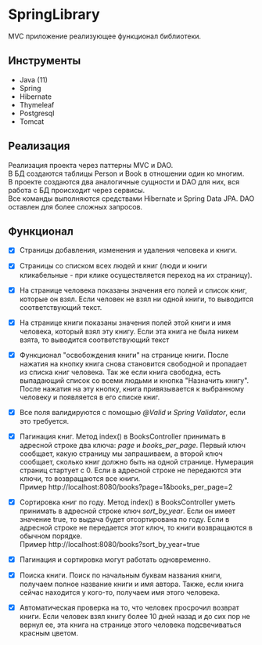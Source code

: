 # SpringLibrary
MVC приложение реализующее функционал библиотеки.

## Инструменты
- Java (11)
- Spring
- Hibernate
- Thymeleaf
- Postgresql
- Tomcat

## Реализация
Реализация проекта через паттерны MVC и DAO.<br>
В БД создаются таблицы Person и Book в отношении один ко многим.<br>
В проекте создаются два аналогичные сущности и DAO для них, вся работа с БД происходит через сервисы.<br>
Все команды выполняются средствами Hibernate и Spring Data JPA. DAO оставлен для более сложных запросов.<br>

## Функционал
- [x] Страницы добавления, изменения и удаления человека и книги.
- [x] Страницы со списком всех людей и книг (люди и книги кликабельные - при клике осуществляется переход на их страницу).
- [x] На странице человека показаны значения его полей и список книг, которые он взял. Если человек не взял ни одной книги, то выводится соответствующий текст.
- [x] На странице книги показаны значения полей этой книги и имя человека, который взял эту книгу. Если эта книга не была никем взята, то выводится соответствующий текст
- [x] Функционал "освобождения книги" на странице книги. После нажатия на кнопку книга снова становится свободной и пропадает из списка книг человека.
Так же если книга свободна, есть выпадающий список со всеми людьми и кнопка "Назначить книгу". 
После нажатия на эту кнопку, книга привязывается к выбранному человеку и появляется в его списке книг.
- [x] Все поля валидируются с помощью *@Valid* и *Spring Validator*, если это требуется.

- [x] Пагинация книг.
Метод index() в BooksController принимать в адресной строке два ключа: *page* и *books_per_page*. 
Первый ключ сообщает, какую страницу мы запрашиваем, а второй ключ сообщает, сколько книг должно быть на одной странице.
Нумерация страниц стартует с 0. Если в адресной строке не передаются эти ключи, то
возвращаются все книги.<br>
Пример http://localhost:8080/books?page=1&books_per_page=2

- [x] Сортировка книг по году.
Метод index() в BooksController уметь принимать в адресной строке ключ *sort_by_year*. 
Если он имеет значение true, то выдача будет отсортирована по году. 
Если в адресной строке не передается этот ключ, то книги возвращаются в обычном порядке.<br>
Пример http://localhost:8080/books?sort_by_year=true

- [x] Пагинация и сортировка могут работать одновременно.

- [x] Поиска книги. 
Поиск по начальным буквам названия книги, получаем полное название книги и имя автора. Также, если
книга сейчас находится у кого-то, получаем имя этого человека.

- [x] Автоматическая проверка на то, что человек просрочил возврат книги.
Если человек взял книгу более 10 дней назад и до сих пор не вернул ее, эта книга на странице этого человека подсвечиваться красным цветом.
